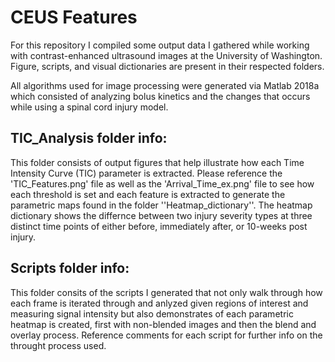# CEUS Features

For this repository I compiled some output data I gathered while working with contrast-enhanced ultrasound images at the University of Washington. Figure, scripts, and visual dictionaries are present in their respected folders.

All algorithms used for image processing were generated via Matlab 2018a which consisted of analyzing bolus kinetics and the changes that occurs while using a spinal cord injury model. 


## TIC_Analysis folder info:

This folder consists of output figures that help illustrate how each Time Intensity Curve (TIC) parameter is extracted. Please reference the 'TIC_Features.png' file as well as the 'Arrival_Time_ex.png' file to see how each threshold is set and each feature is extracted to generate the parametric maps found in the folder ''Heatmap_dictionary''. The heatmap dictionary shows the differnce between two injury severity types at three distinct time points of either before, immediately after, or 10-weeks post injury.


## Scripts folder info:

This folder consits of the scripts I generated that not only walk through how each frame is iterated through and anlyzed given regions of interest and measuring signal intensity but also demonstrates of each parametric heatmap is created, first with non-blended images and then the blend and overlay process. Reference comments for each script for further info on the throught process used. 





